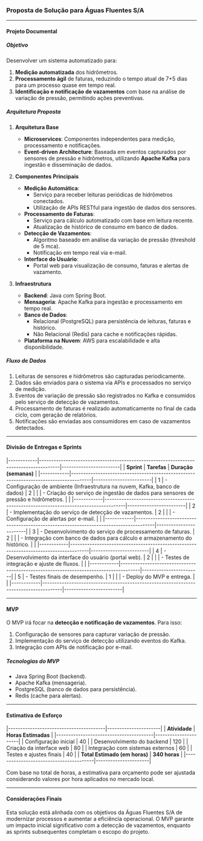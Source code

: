 ### Proposta de Solução para Águas Fluentes S/A

---

#### **Projeto Documental**

##### **Objetivo**
Desenvolver um sistema automatizado para:
1. **Medição automatizada** dos hidrômetros.
2. **Processamento ágil** de faturas, reduzindo o tempo atual de 7+5 dias para um processo quase em tempo real.
3. **Identificação e notificação de vazamentos** com base na análise de variação de pressão, permitindo ações preventivas.

##### **Arquitetura Proposta**

1. **Arquitetura Base**
   - **Microservices**: Componentes independentes para medição, processamento e notificações.
   - **Event-driven Architecture**: Baseada em eventos capturados por sensores de pressão e hidrômetros, utilizando **Apache Kafka** para ingestão e disseminação de dados.

2. **Componentes Principais**
   - **Medição Automática**:
     - Serviço para receber leituras periódicas de hidrômetros conectados.
     - Utilização de APIs RESTful para ingestão de dados dos sensores.
   - **Processamento de Faturas**:
     - Serviço para cálculo automatizado com base em leitura recente.
     - Atualização de histórico de consumo em banco de dados.
   - **Detecção de Vazamentos**:
     - Algoritmo baseado em análise da variação de pressão (threshold de 5 mca).
     - Notificação em tempo real via e-mail.
   - **Interface do Usuário**:
     - Portal web para visualização de consumo, faturas e alertas de vazamento.

3. **Infraestrutura**
   - **Backend**: Java com Spring Boot.
   - **Mensageria**: Apache Kafka para ingestão e processamento em tempo real.
   - **Banco de Dados**:
     - Relacional (PostgreSQL) para persistência de leituras, faturas e histórico.
     - Não Relacional (Redis) para cache e notificações rápidas.
   - **Plataforma na Nuvem**: AWS para escalabilidade e alta disponibilidade.

##### **Fluxo de Dados**

1. Leituras de sensores e hidrômetros são capturadas periodicamente.
2. Dados são enviados para o sistema via APIs e processados no serviço de medição.
3. Eventos de variação de pressão são registrados no Kafka e consumidos pelo serviço de detecção de vazamentos.
4. Processamento de faturas é realizado automaticamente no final de cada ciclo, com geração de relatórios.
5. Notificações são enviadas aos consumidores em caso de vazamentos detectados.

---

#### **Divisão de Entregas e Sprints**
|------------|--------------------------------------------------------------------------------------|------------------------|
| **Sprint** | **Tarefas**                                                                          | **Duração (semanas)**  |
|------------|--------------------------------------------------------------------------------------|------------------------|
| 1          | - Configuração de ambiente (Infraestrutura na nuvem, Kafka, banco de dados)          | 2                      |
|            | - Criação do serviço de ingestão de dados para sensores de pressão e hidrômetros.    |                        |
|------------|--------------------------------------------------------------------------------------|------------------------|
| 2          | - Implementação do serviço de detecção de vazamentos.                                | 2                      |
|            | - Configuração de alertas por e-mail.                                                |                        |
|------------|--------------------------------------------------------------------------------------|------------------------|
| 3          | - Desenvolvimento do serviço de processamento de faturas.                            | 2                      |
|            | - Integração com banco de dados para cálculo e armazenamento do histórico.           |                        |
|------------|--------------------------------------------------------------------------------------|------------------------|
| 4          | - Desenvolvimento da interface do usuário (portal web).                              | 2                      |
|            | - Testes de integração e ajuste de fluxos.                                           |                        |
|------------|--------------------------------------------------------------------------------------|------------------------|
| 5          | - Testes finais de desempenho.                                                       | 1                      |
|            | - Deploy do MVP e entrega.                                                           |                        |
|------------|--------------------------------------------------------------------------------------|------------------------|

---

#### **MVP**

O MVP irá focar na **detecção e notificação de vazamentos**. Para isso:
1. Configuração de sensores para capturar variação de pressão.
2. Implementação do serviço de detecção utilizando eventos do Kafka.
3. Integração com APIs de notificação por e-mail.

##### **Tecnologias do MVP**
- Java Spring Boot (backend).
- Apache Kafka (mensageria).
- PostgreSQL (banco de dados para persistência).
- Redis (cache para alertas).

---

#### **Estimativa de Esforço**
|----------------------------------------|----------------------|
| **Atividade**                          | **Horas Estimadas**  |
|----------------------------------------|----------------------|
| Configuração inicial                   | 40                   |
| Desenvolvimento do backend             | 120                  |
| Criação da interface web               | 80                   |
| Integração com sistemas externos       | 60                   |
| Testes e ajustes finais                | 40                   |
| **Total Estimado (em horas)**          | **340 horas**        |
|----------------------------------------|----------------------|

Com base no total de horas, a estimativa para orçamento pode ser ajustada considerando valores por hora aplicados no mercado local.

---

#### **Considerações Finais**
Esta solução está alinhada com os objetivos da Águas Fluentes S/A de modernizar processos e aumentar a eficiência operacional. O MVP garante um impacto inicial significativo com a detecção de vazamentos, enquanto as sprints subsequentes completam o escopo do projeto.